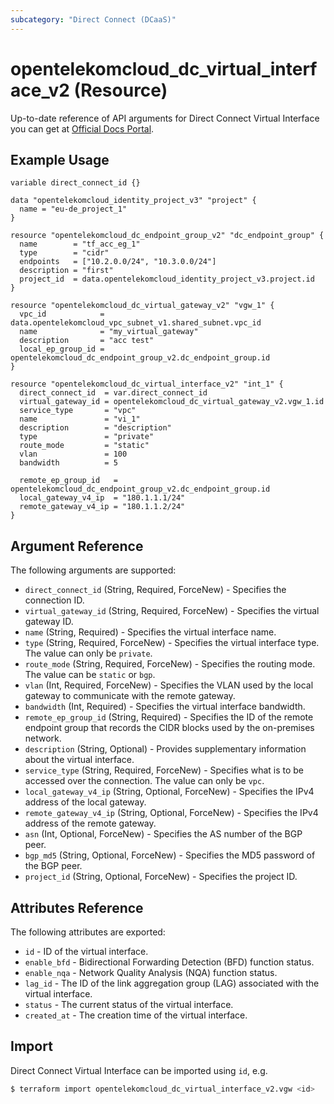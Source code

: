 ```yaml
---
subcategory: "Direct Connect (DCaaS)"
---
```

# opentelekomcloud_dc_virtual_interface_v2 (Resource)

Up-to-date reference of API arguments for Direct Connect Virtual Interface you can get at
[Official Docs Portal](https://docs.otc.t-systems.com/direct-connect/api-ref/apis/virtual_interface/index.html).

## Example Usage

```hcl
variable direct_connect_id {}

data "opentelekomcloud_identity_project_v3" "project" {
  name = "eu-de_project_1"
}

resource "opentelekomcloud_dc_endpoint_group_v2" "dc_endpoint_group" {
  name        = "tf_acc_eg_1"
  type        = "cidr"
  endpoints   = ["10.2.0.0/24", "10.3.0.0/24"]
  description = "first"
  project_id  = data.opentelekomcloud_identity_project_v3.project.id
}

resource "opentelekomcloud_dc_virtual_gateway_v2" "vgw_1" {
  vpc_id            = data.opentelekomcloud_vpc_subnet_v1.shared_subnet.vpc_id
  name              = "my_virtual_gateway"
  description       = "acc test"
  local_ep_group_id = opentelekomcloud_dc_endpoint_group_v2.dc_endpoint_group.id
}

resource "opentelekomcloud_dc_virtual_interface_v2" "int_1" {
  direct_connect_id  = var.direct_connect_id
  virtual_gateway_id = opentelekomcloud_dc_virtual_gateway_v2.vgw_1.id
  service_type       = "vpc"
  name               = "vi_1"
  description        = "description"
  type               = "private"
  route_mode         = "static"
  vlan               = 100
  bandwidth          = 5

  remote_ep_group_id   = opentelekomcloud_dc_endpoint_group_v2.dc_endpoint_group.id
  local_gateway_v4_ip  = "180.1.1.1/24"
  remote_gateway_v4_ip = "180.1.1.2/24"
}
```

## Argument Reference

The following arguments are supported:

* `direct_connect_id` (String, Required, ForceNew) - Specifies the connection ID.
* `virtual_gateway_id` (String, Required, ForceNew) - Specifies the virtual gateway ID.
* `name` (String, Required) - Specifies the virtual interface name.
* `type` (String, Required, ForceNew) - Specifies the virtual interface type. The value can only be `private`.
* `route_mode` (String, Required, ForceNew) - Specifies the routing mode. The value can be `static` or `bgp`.
* `vlan` (Int, Required, ForceNew) - Specifies the VLAN used by the local gateway to communicate with the remote gateway.
* `bandwidth` (Int, Required) - Specifies the virtual interface bandwidth.
* `remote_ep_group_id` (String, Required) - Specifies the ID of the remote endpoint group that records the CIDR blocks used by the on-premises network.
* `description` (String, Optional) - Provides supplementary information about the virtual interface.
* `service_type` (String, Required, ForceNew) - Specifies what is to be accessed over the connection. The value can only be `vpc`.
* `local_gateway_v4_ip` (String, Optional, ForceNew) - Specifies the IPv4 address of the local gateway.
* `remote_gateway_v4_ip` (String, Optional, ForceNew) - Specifies the IPv4 address of the remote gateway.
* `asn` (Int, Optional, ForceNew) - Specifies the AS number of the BGP peer.
* `bgp_md5` (String, Optional, ForceNew) - Specifies the MD5 password of the BGP peer.
* `project_id` (String, Optional, ForceNew) - Specifies the project ID.

## Attributes Reference

The following attributes are exported:

* `id` -  ID of the virtual interface.
* `enable_bfd` - Bidirectional Forwarding Detection (BFD) function status.
* `enable_nqa` -  Network Quality Analysis (NQA) function status.
* `lag_id` -  The ID of the link aggregation group (LAG) associated with the virtual interface.
* `status` -  The current status of the virtual interface.
* `created_at` -  The creation time of the virtual interface.

## Import

Direct Connect Virtual Interface can be imported using `id`, e.g.

```sh
$ terraform import opentelekomcloud_dc_virtual_interface_v2.vgw <id>
```
